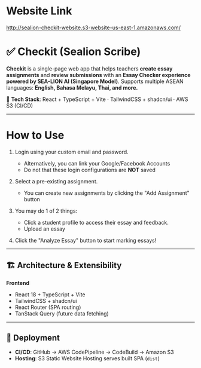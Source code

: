 # Website Link
http://sealion-checkit-website.s3-website-us-east-1.amazonaws.com/

# ✅ Checkit (Sealion Scribe)

**Checkit** is a single-page web app that helps teachers **create essay assignments** and **review submissions** with an **Essay Checker experience powered by SEA-LION AI (Singapore Model)**.
Supports multiple ASEAN languages: **English, Bahasa Melayu, Thai, and more.**

🔧 **Tech Stack**: React + TypeScript + Vite · TailwindCSS + shadcn/ui · AWS S3 (CI/CD)

---

# How to Use

1. Login using your custom email and password.
   - Alternatively, you can link your Google/Facebook Accounts
   - Do not that these login configurations are **NOT** saved
  
2. Select a pre-existing assignment.
   - You can create new assignments by clicking the "Add Assignment" button

4. You may do 1 of 2 things:
   - Click a student profile to access their essay and feedback.
   - Upload an essay

5. Click the "Analyze Essay" button to start marking essays!

---

## 🏗 Architecture & Extensibility

**Frontend**

* React 18 + TypeScript + Vite
* TailwindCSS + shadcn/ui
* React Router (SPA routing)
* TanStack Query (future data fetching)

---

## 🚀 Deployment

* **CI/CD**: GitHub → AWS CodePipeline → CodeBuild → Amazon S3
* **Hosting**: S3 Static Website Hosting serves built SPA (`dist`)
